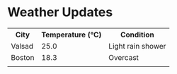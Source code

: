 # Weather Updates

<!-- WEATHER-UPDATE-START -->
<table><tr><th>City</th><th>Temperature (°C)</th><th>Condition</th></tr><tr><td>Valsad</td><td>25.0</td><td>Light rain shower</td></tr><tr><td>Boston</td><td>18.3</td><td>Overcast</td></tr><tr><td></td><td></td><td></td></tr></table>
<!-- WEATHER-UPDATE-END -->
